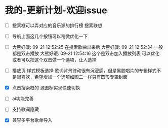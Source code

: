 # 我的-更新计划-欢迎issue

- [ ] 搜索框可以弄对应的音乐源的排行榜 搜索联想
- [ ] 导航上面这几个按钮可以稍微优化一下
- [ ] 大熊好暖: 09-21 12:52:25 在搜索歌曲出来后 大熊好暖: 09-21 12:52:34 一般都是双击播放 大熊好暖: 09-21 12:54:16 这个是双击加入播放列表   可以优化   或者可以把这个双击做一个选项，让人选择
- [ ] 播放页 样式模板选择 歌词背景律动很有沉浸感，但是黑胶唱片的专辑样式不是很喜欢，希望增加一个选项如图二一样只有圆形专辑封面
- [x] 点击搜索框的 源图标实现快速切换
- [ ] ai功能完善
- [ ] 支持歌词隐藏
- [x] 兼容多平台歌单导入

